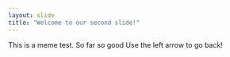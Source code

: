 ```yaml
---
layout: slide
title: "Welcome to our second slide!"
---
```

This is a meme test. So far so good
Use the left arrow to go back!
